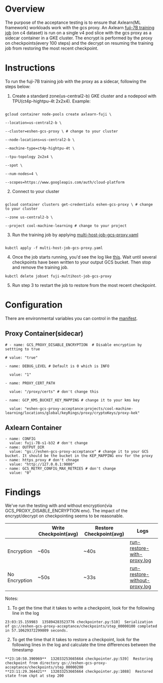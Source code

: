 
  

# Overview

The purpose of the acceptance testing is to ensure that Axlearn(ML framework) workloads work with the gcs proxy. An Axlearn [fuji-7B training job](https://github.com/apple/axlearn/blob/main/axlearn/experiments/text/gpt/fuji.py) (on c4 dataset) is run on a single v4 pod slice with the gcs proxy as a sidecar container in a GKE cluster. The encrypt is performed by the proxy on checkpoints(every 100 steps) and the decrypt on resuming the training job from restoring the most recent checkpoint.

  

# Instructions

To run the fuji-7B training job with the proxy as a sidecar, following the steps below:

  

1. Create a standard zone(us-central2-b) GKE cluster and a nodepool with TPU(ct4p-hightpu-4t 2x2x4). Example:

```

gcloud container node-pools create axlearn-fuji \

--location=us-central2-b \

--cluster=eshen-gcs-proxy \ # change to your cluster

--node-locations=us-central2-b \

--machine-type=ct4p-hightpu-4t \

--tpu-topology 2x2x4 \

--spot \

--num-nodes=4 \

--scopes=https://www.googleapis.com/auth/cloud-platform

```

2. Connect to your cluster

```

gcloud container clusters get-credentials eshen-gcs-proxy \ # change to your cluster

--zone us-central2-b \

--project cool-machine-learning # change to your project

```

  

3. Run the training job by applying [multi-host-job-gcs-proxy.yaml](./multi-host-job-gcs-proxy.yaml)

```

kubctl apply -f multi-host-job-gcs-proxy.yaml

```

4. Once the job starts running, you'd see the log like [this](./run-restore-with-proxy.log). Wait until several checkpoints have been written to your output GCS bucket. Then stop and remove the training job.
```
kubctl delete jobset fuji-multihost-job-gcs-proxy
```
5. Run step 3 to restart the job to restore from the most recent checkpoint.


# Configuration
There are environmental variables you can control in the [manifest](./multi-host-job-gcs-proxy.yaml).

## Proxy Container(sidecar)
```
# - name: GCS_PROXY_DISABLE_ENCRYPTION  # Disable encryption by settting to true

# value: "true"

- name: DEBUG_LEVEL # Default is 0 which is INFO

  value: "1"

- name: PROXY_CERT_PATH 

  value: "/proxy/certs" # don't change this

- name: GCP_KMS_BUCKET_KEY_MAPPING # change it to your kms key

  value: "eshen-gcs-proxy-acceptance:projects/cool-machine-learning/locations/global/keyRings/proxy/cryptoKeys/proxy-kek"

```
## Axlearn Container
```
- name: CONFIG 
  value: fuji-7B-s1-b32 # don't change
- name: OUTPUT_DIR
  value: "gs://eshen-gcs-proxy-acceptance" # change it to your GCS bucket. It should be the bucket in the KEP_MAPPING env for the proxy
- name: https_proxy # don't chnage
  value: "http://127.0.0.1:9080"
- name: GCS_RETRY_CONFIG_MAX_RETRIES # don't change
  value: "0"
```



# Findings
We've run the testing with and without encryption(via GCS_PROXY_DISABLE_ENCRYPTION env). The impact of the encrypt/decrypt on checkpointing seems to be reasonable. 

|  | Write Checkpoint(avg) | Restore Checkpoint(avg) |Logs 
|--|--|--|--|
|Encryption  |~60s|~40s|[run-restore-with-proxy.log](./run-restore-with-proxy.log)|
|No Encryption  |~50s  |~33s|[run-restore-without-proxy.log](./run-restore-without-proxy.log)

Notes:

 1. To get the time that it takes to write a checkpoint, look for the following line in the log
 ``` 
23:03:15.159983  135894283523776 checkpointer.py:510]  Serialization of gs://eshen-gcs-proxy-acceptance/checkpoints/step_00000100 completed in 57.10629372299809 seconds.
```
 2. To get the time that it takes to restore a checkpoint, look for the following lines in the log and calculate the time differences between the timestamp
 ```
**23:10:50.390969**  132033253665664 checkpointer.py:539]  Restoring checkpoint from directory gs://eshen-gcs-proxy-acceptance/checkpoints/step_00000200  
**23:11:29.364421**  132033253665664 checkpointer.py:1088]  Restored state from ckpt at step 200
```
